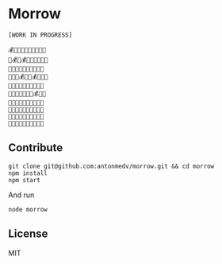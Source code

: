 # Morrow

`[WORK IN PROGRESS]`

```
💰🌲👣🌲🌲🌲🌲🌲🌲🌲
🌲💰👣💰🌲🌲🌲🌲🌲🌲
🌲🌲👣👣👣🌲🌲🌲🌲🌲
🌲🌲🌲💰👣👣💰🌲🌲🌲
🌲🌲🌲🌲🌲👣🌲🌲🌲🌲
🌲🌲🌲🌲🌲👣🌲💰🌲🌲
🌲🌲🌲🌲🌲👣👣👣🌲⛳
🌲🌲🌲🌲🌲🌲🌲👣👣👣
🌲🌲🌲🌲🌲🌲🌲🌲🌲🌲
🌲🌲🌲🌲🌲🌲🌲🌲🌲🌲
```

## Contribute

```
git clone git@github.com:antonmedv/morrow.git && cd morrow
npm install
npm start
```

And run 

```
node morrow
```

## License 

MIT
